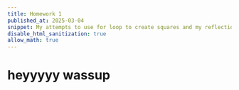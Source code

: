 ```yaml
---
title: Homework 1
published_at: 2025-03-04
snippet: My attempts to use for loop to create squares and my reflections after watching Rafaël Rozendaal's artworks.
disable_html_sanitization: true
allow_math: true
---
```


# heyyyyy wassup
